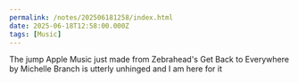 ```yaml
---
permalink: /notes/202506181258/index.html
date: 2025-06-18T12:58:00.000Z
tags: [Music]
---
```


The jump Apple Music just made from Zebrahead's Get Back to Everywhere by Michelle Branch is utterly unhinged and I am here for it